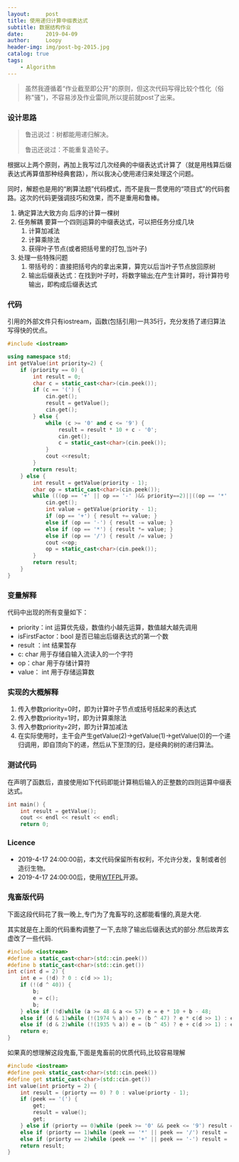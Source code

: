 ```yaml
---
layout:     post
title: 使用递归计算中缀表达式
subtitle: 数据结构作业
date:       2019-04-09
author:     Loopy
header-img: img/post-bg-2015.jpg
catalog: true
tags:
    - Algorithm
---
```


> 虽然我遵循着“作业截至即公开"的原则，但这次代码写得比较个性化（俗称"骚")，不容易涉及作业雷同,所以提前就post了出来。

### 设计思路
> 鲁迅说过：树都能用递归解决。
>
> 鲁迅还说过：不能重复造轮子。

根据以上两个原则，再加上我写过几次经典的中缀表达式计算了（就是用栈算后缀表达式再算值那种经典套路），所以我决心使用递归来处理这个问题。

同时，解题也是用的“刷算法题”代码模式，而不是我一贯使用的“项目式”的代码套路。这次的代码更强调技巧和效果，而不是重用和鲁棒。

1. 确定算法大致方向
   后序的计算一棵树
2. 任务解耦
   要算一个四则运算的中缀表达式，可以把任务分成几块
   1. 计算加减法
   2. 计算乘除法
   3. 获得叶子节点(或者把括号里的打包,当叶子)
3. 处理一些特殊问题
   1. 带括号的：直接把括号内的拿出来算，算完以后当叶子节点放回原树
   2. 输出后缀表达式：在找到叶子时，将数字输出;在产生计算时，将计算符号输出，即构成后缀表达式

### 代码
引用的外部文件只有iostream，函数(包括引用)一共35行，充分发扬了递归算法写得快的优点。

```c++
#include <iostream>

using namespace std;
int getValue(int priority=2) {
    if (priority == 0) {
        int result = 0;
        char c = static_cast<char>(cin.peek());
        if (c == '(') {
            cin.get();
            result = getValue();
            cin.get();
        } else {
            while (c >= '0' and c <= '9') {
                result = result * 10 + c - '0';
                cin.get();
                c = static_cast<char>(cin.peek());
            }
            cout <<result;
        }
        return result;
    } else {
        int result = getValue(priority - 1);
        char op = static_cast<char>(cin.peek());
        while (((op == '+' || op == '-' )&& priority==2)||((op == '*' || op == '/' )&& priority==1)) {
            cin.get();
            int value = getValue(priority - 1);
            if (op == '+') { result += value; }
            else if (op == '-') { result -= value; }
            else if (op == '*') { result *= value; }
            else if (op == '/') { result /= value; }
            cout <<op;
            op = static_cast<char>(cin.peek());
        }
        return result;
    }
}
```
### 变量解释
代码中出现的所有变量如下：
 - priority：int 运算优先级，数值约小越先运算，数值越大越先调用
 - isFirstFactor：bool 是否已输出后缀表达式的第一个数
 - result ：int 结果暂存
 - c: char 用于存储自输入流读入的一个字符
 - op：char 用于存储计算符
 - value： int 用于存储运算数

### 实现的大概解释
1. 传入参数priority=0时，即为计算叶子节点或括号括起来的表达式
2. 传入参数priority=1时，即为计算乘除法
3. 传入参数priority=2时，即为计算加减法
4. 在实际使用时，主干会产生getValue(2)->getValue(1)->getValue(0)的一个递归调用，即自顶向下的递，然后从下至顶的归，是经典的树的递归算法。

### 测试代码
在声明了函数后，直接使用如下代码即能计算稍后输入的正整数的四则运算中缀表达式。
``` c++
int main() {
    int result = getValue();
    cout << endl << result << endl;
    return 0;
```

### Licence
 - 2019-4-17 24:00:00前，本文代码保留所有权利，不允许分发，复制或者创造衍生物。
 - 2019-4-17 24:00:00后，使用[WTFPL](http://www.wtfpl.net/txt/copying/)开源。

### 鬼畜版代码
下面这段代码花了我一晚上,专门为了鬼畜写的,这都能看懂的,真是大佬.

其实就是在上面的代码重构调整了一下,去除了输出后缀表达式的部分.然后故弄玄虚改了一些代码.
```c++
#include <iostream>
#define a static_cast<char>(std::cin.peek())
#define b static_cast<char>(std::cin.get())
int c(int d = 2) {
    int e = (!d) ? 0 : c(d >> 1);
    if (!(d ^ 40)) {
        b;
        e = c();
        b;
    } else if (!d)while (a >= 48 & a <= 57) e = e * 10 + b - 48;
    else if (d & 1)while (!(1974 % a)) e = (b ^ 47) ? e * c(d >> 1) : e / c(d >> 1);
    else if (d & 2)while (!(1935 % a)) e = (b ^ 45) ? e + c(d >> 1) : e - c(d >> 1);
    return e;
}
```

如果真的想理解这段鬼畜,下面是鬼畜前的优质代码,比较容易理解
``` c++
#include <iostream>
#define peek static_cast<char>(std::cin.peek())
#define get static_cast<char>(std::cin.get())
int value(int priorty = 2) {
    int result = (priorty == 0) ? 0 : value(priorty - 1);
    if (peek == '(') {
        get;
        result = value();
        get;
    } else if (priorty == 0)while (peek >= '0' && peek <= '9') result = result * 10 + get - '0';
    else if (priorty == 1)while (peek == '*' || peek == '/') result = (get == '*') ? result * value(priorty - 1) : result / value(priorty - 1);
    else if (priorty == 2)while (peek == '+' || peek == '-') result = (get == '+') ? result + value(priorty - 1) : result - value(priorty - 1);
    return result;
}
```
